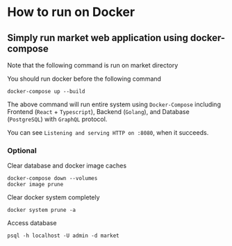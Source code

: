 # How to run on Docker

## Simply run market web application using docker-compose
Note that the following command is run on market directory

You should run docker before the following command
```
docker-compose up --build
```
The above command will run entire system using `Docker-Compose` including Frontend (`React` + `Typescript`), Backend (`Golang`), and Database (`PostgreSQL`) with `GraphQL` protocol.

You can see `Listening and serving HTTP on :8080`, when it succeeds.

### Optional
Clear database and docker image caches
```
docker-compose down --volumes
docker image prune
```
Clear docker system completely
```
docker system prune -a
```

Access database
```
psql -h localhost -U admin -d market
```
